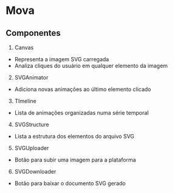 # Mova

## Componentes

1. Canvas
- Representa a imagem SVG carregada
- Analiza cliques do usuário em qualquer elemento da imagem
2. SVGAnimator
- Adiciona novas animações ao último elemento clicado
3. TImeline
- Lista de animações organizadas numa série temporal
4. SVGStructure
- Lista a estrutura dos elementos do arquivo SVG
5. SVGUploader
- Botão para subir uma imagem para a plataforma
6. SVGDownloader
- Botão para baixar o documento SVG gerado